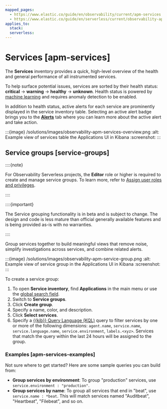 ```yaml
---
mapped_pages:
  - https://www.elastic.co/guide/en/observability/current/apm-services.html
  - https://www.elastic.co/guide/en/serverless/current/observability-apm-services.html
applies_to:
  stack:
  serverless:
---
```


# Services [apm-services]

The **Services** inventory provides a quick, high-level overview of the health and general performance of all instrumented services.

To help surface potential issues, services are sorted by their health status: **critical** → **warning** → **healthy** → **unknown**. Health status is powered by [machine learning](../../../solutions/observability/apps/integrate-with-machine-learning.md) and requires anomaly detection to be enabled.

In addition to health status, active alerts for each service are prominently displayed in the service inventory table. Selecting an active alert badge brings you to the [**Alerts**](../../../solutions/observability/apps/create-apm-rules-alerts.md) tab where you can learn more about the active alert and take action.

:::{image} /solutions/images/observability-apm-services-overview.png
:alt: Example view of services table the Applications UI in Kibana
:screenshot:
:::

## Service groups [service-groups]

::::{note}

For Observability Serverless projects, the **Editor** role or higher is required to create and manage service groups. To learn more, refer to [Assign user roles and privileges](../../../deploy-manage/users-roles/cloud-organization/user-roles.md#general-assign-user-roles).

::::


::::{important}

The Service grouping functionality is in beta and is subject to change. The design and code is less mature than official generally available features and is being provided as-is with no warranties.

::::


Group services together to build meaningful views that remove noise, simplify investigations across services, and combine related alerts.

:::{image} /solutions/images/observability-apm-service-group.png
:alt: Example view of service group in the Applications UI in Kibana
:screenshot:
:::

To create a service group:

1. To open **Service inventory**, find **Applications** in the main menu or use the [global search field](/explore-analyze/find-and-organize/find-apps-and-objects.md).
2. Switch to **Service groups**.
3. Click **Create group**.
4. Specify a name, color, and description.
5. Click **Select services**.
6. Specify a [{{kib}} Query Language (KQL)](../../../explore-analyze/query-filter/languages/kql.md) query to filter services by one or more of the following dimensions: `agent.name`, `service.name`, `service.language.name`, `service.environment`, `labels.<xyz>`. Services that match the query within the last 24 hours will be assigned to the group.

### Examples [apm-services-examples]

Not sure where to get started? Here are some sample queries you can build from:

* **Group services by environment**: To group "production" services, use `service.environment : "production"`.
* **Group services by name**: To group all services that end in "beat", use `service.name : *beat`. This will match services named "Auditbeat", "Heartbeat", "Filebeat", and so on.